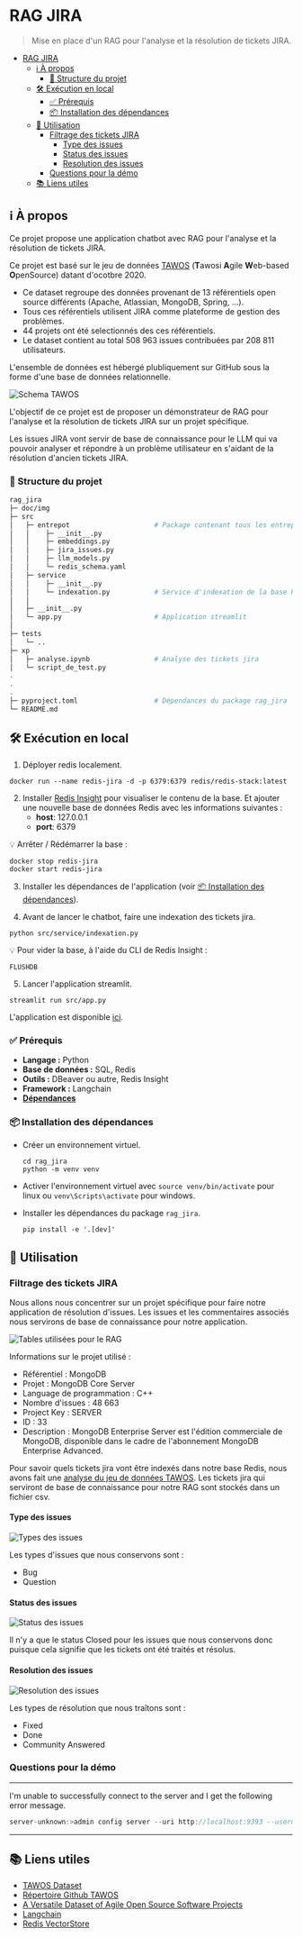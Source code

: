 # RAG JIRA

> Mise en place d'un RAG pour l'analyse et la résolution de tickets JIRA.

- [RAG JIRA](#rag-jira)
  - [ℹ️ À propos](#ℹ️-à-propos)
    - [🧱 Structure du projet](#-structure-du-projet)
  - [🛠️ Exécution en local](#️-exécution-en-local)
    - [✅ Prérequis](#-prérequis)
    - [📦 Installation des dépendances](#-installation-des-dépendances)
  - [🚀 Utilisation](#-utilisation)
    - [Filtrage des tickets JIRA](#filtrage-des-tickets-jira)
      - [Type des issues](#type-des-issues)
      - [Status des issues](#status-des-issues)
      - [Resolution des issues](#resolution-des-issues)
    - [Questions pour la démo](#questions-pour-la-démo)
  - [📚 Liens utiles](#-liens-utiles)


## ℹ️ À propos

Ce projet propose une application chatbot avec RAG pour l'analyse et la résolution de tickets JIRA.

Ce projet est basé sur le jeu de données [TAWOS](https://rdr.ucl.ac.uk/articles/dataset/The_TAWOS_dataset/21308124) (**T**awosi **A**gile **W**eb-based **O**penSource) datant d'ocotbre 2020.
- Ce dataset regroupe des données provenant de 13 référentiels open source différents (Apache, Atlassian, MongoDB, Spring, ...).
- Tous ces référentiels utilisent JIRA comme plateforme de gestion des problèmes.
- 44 projets ont été selectionnés des ces référentiels.
- Le dataset contient au total 508 963 issues contribuées par 208 811 utilisateurs.

L'ensemble de données est hébergé plubliquement sur GitHub sous la forme d'une base de données relationnelle.

![Schema TAWOS](./doc/img/TAWOS_schema.png)

L'objectif de ce projet est de proposer un démonstrateur de RAG pour l'analyse et la résolution de tickets JIRA sur un projet spécifique.

Les issues JIRA vont servir de base de connaissance pour le LLM qui va pouvoir analyser et répondre à un problème utilisateur en s'aidant de la résolution d'ancien tickets JIRA.

### 🧱 Structure du projet

```bash
rag_jira
├─ doc/img
├─ src
│   ├─ entrepot                     # Package contenant tous les entrepots de données / modèles
│   │    ├─ __init__.py
│   │    ├─ embeddings.py
│   │    ├─ jira_issues.py
│   │    ├─ llm_models.py
│   │    └─ redis_schema.yaml
│   ├─ service
│   │    ├─ __init__.py
│   │    └─ indexation.py           # Service d'indexation de la base Redis
│   │
│   ├─ __init__.py
│   └─ app.py                       # Application streamlit
│
├─ tests
│   └─ ..
├─ xp
│   ├─ analyse.ipynb                # Analyse des tickets jira
│   └─ script_de_test.py
.
.
.
├─ pyproject.toml                   # Dépendances du package rag_jira
└─ README.md
```

## 🛠️ Exécution en local

1. Déployer redis localement.
```console
docker run --name redis-jira -d -p 6379:6379 redis/redis-stack:latest
```

2. Installer [Redis Insight](https://redis.io/insight/) pour visualiser le contenu de la base. Et ajouter une nouvelle base de données Redis avec les informations suivantes :
   - **host**: 127.0.0.1
   - **port**: 6379

💡 Arrêter / Rédémarrer la base :
```console
docker stop redis-jira
docker start redis-jira
```

3. Installer les dépendances de l'application (voir [📦 Installation des dépendances](#-installation-des-dépendances)).

4. Avant de lancer le chatbot, faire une indexation des tickets jira.
```console
python src/service/indexation.py
```

💡 Pour vider la base, à l'aide du CLI de Redis Insight :
```
FLUSHDB
```

5. Lancer l'application streamlit.
```console
streamlit run src/app.py
```

L'application est disponible [ici](http://localhost:8501/).

### ✅ Prérequis

- **Langage :** Python
- **Base de données :** SQL, Redis
- **Outils :** DBeaver ou autre, Redis Insight
- **Framework :** Langchain
- [**Dépendances**](./pyproject.toml)

### 📦 Installation des dépendances

- Créer un environnement virtuel.
  ```console
  cd rag_jira
  python -m venv venv
  ```

- Activer l'environnement virtuel avec `source venv/bin/activate` pour linux ou `venv\Scripts\activate` pour windows.

- Installer les dépendances du package `rag_jira`.
  ```console
  pip install -e '.[dev]'
  ```

## 🚀 Utilisation

### Filtrage des tickets JIRA

Nous allons nous concentrer sur un projet spécifique pour faire notre application de résolution d'issues. Les issues et les commentaires associés nous servirons de base de connaissance pour notre application.

![Tables utilisées pour le RAG](./doc/img/analyse_TAWOS.png)

Informations sur le projet utilisé :
- Référentiel : MongoDB
- Projet : MongoDB Core Server
- Language de programmation : C++
- Nombre d'issues : 48 663
- Project Key : SERVER
- ID : 33
- Description : MongoDB Enterprise Server est l'édition commerciale de MongoDB, disponible dans le cadre de l'abonnement MongoDB Enterprise Advanced.


Pour savoir quels tickets jira vont être indexés dans notre base Redis, nous avons fait une [analyse du jeu de données TAWOS](./xp/analyse.ipynb). Les tickets jira qui serviront de base de connaissance pour notre RAG sont stockés dans un fichier csv.

#### Type des issues

![Types des issues](./xp/img/types_issues.png)

Les types d'issues que nous conservons sont :
- Bug
- Question

#### Status des issues

![Status des issues](./xp/img/status_issues.png)

Il n'y a que le status Closed pour les issues que nous conservons donc puisque cela signifie que les tickets ont été traités et résolus.

#### Resolution des issues

![Resolution des issues](./xp/img/resolution_issues.png)

Les types de résolution que nous traîtons sont :
- Fixed
- Done
- Community Answered

### Questions pour la démo
___
I'm unable to successfully connect to the server and I get the following error message.
```java
server-unknown:>admin config server --uri http://localhost:9393 --username bob --password bobspwd Unable to contact XD Admin Server at 'http://localhost:9393'.
```
___

## 📚 Liens utiles

- [TAWOS Dataset](https://rdr.ucl.ac.uk/articles/dataset/The_TAWOS_dataset/21308124)
- [Répertoire Github TAWOS](https://github.com/SOLAR-group/TAWOS)
- [A Versatile Dataset of Agile Open Source Software Projects](https://solar.cs.ucl.ac.uk/pdf/tawosi2022msr.pdf)
- [Langchain](https://python.langchain.com/v0.2/docs/introduction/)
- [Redis VectorStore](https://python.langchain.com/v0.2/docs/integrations/vectorstores/redis/)